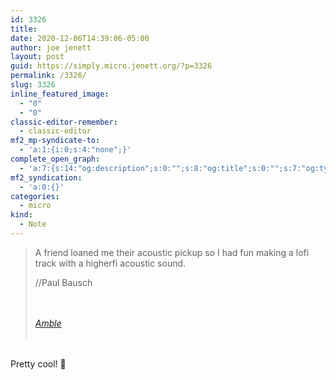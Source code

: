 ```yaml
---
id: 3326
title: 
date: 2020-12-06T14:39:06-05:00
author: joe jenett
layout: post
guid: https://simply.micro.jenett.org/?p=3326
permalink: /3326/
slug: 3326
inline_featured_image:
  - "0"
  - "0"
classic-editor-remember:
  - classic-editor
mf2_mp-syndicate-to:
  - 'a:1:{i:0;s:4:"none";}'
complete_open_graph:
  - 'a:7:{s:14:"og:description";s:0:"";s:8:"og:title";s:0:"";s:7:"og:type";s:0:"";s:12:"twitter:card";s:7:"summary";s:15:"twitter:creator";s:0:"";s:19:"twitter:description";s:0:"";s:8:"og:image";s:0:"";}'
mf2_syndication:
  - 'a:0:{}'
categories:
  - micro
kind:
  - Note
---
```

<blockquote class="quoteback" data-title="Amble" data-author="//Paul Bausch" data-avatar="https://d1x6es5xzge33k.cloudfront.net/pb-deck-avatar-backup.jpg" cite="https://www.onfocus.com/2020/12/7978/amble">
  <p>
    A friend loaned me their acoustic pickup so I had fun making a lofi track with a higherfi acoustic sound.
  </p><footer> //Paul Bausch
  
  <br /> <cite><br /> <a href="https://www.onfocus.com/2020/12/7978/amble">Amble</a><br /> </cite><br /> </footer>
</blockquote>
<p><br />Pretty cool! 🎵</p>